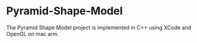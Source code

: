 # Pyramid-Shape-Model
The Pyramid Shape Model project is implemented in C++ using XCode and OpenGL on mac arm.
